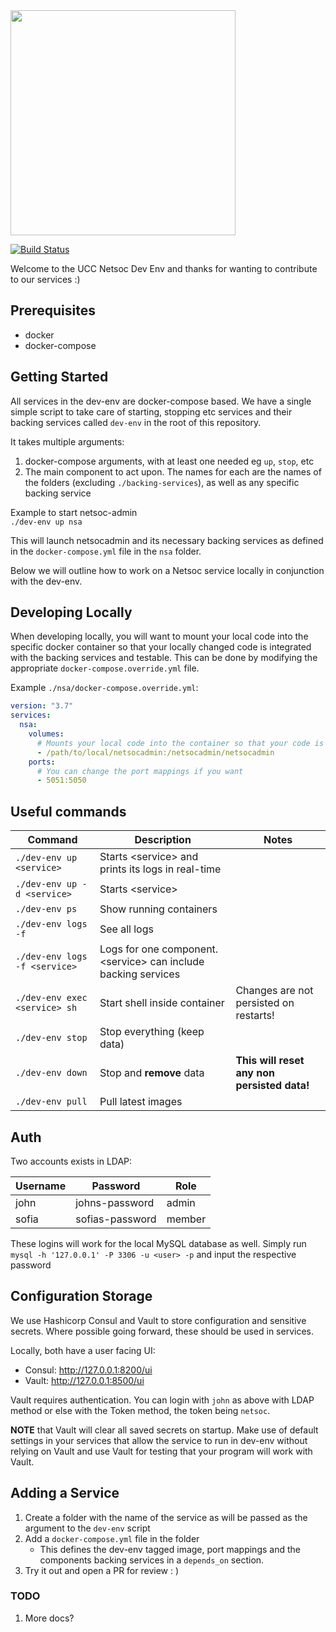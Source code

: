 <img src="https://github.com/UCCNetsoc/wiki/raw/master/assets/logo-service-dev-env.svg" width="360"/>

[![Build Status](https://ci.netsoc.co/api/badges/UCCNetsoc/dev-env/status.svg)](https://ci.netsoc.co/UCCNetsoc/dev-env)

Welcome to the UCC Netsoc Dev Env and thanks for wanting to contribute to our services :)

## Prerequisites

- docker
- docker-compose

## Getting Started

All services in the dev-env are docker-compose based.
We have a single simple script to take care of starting, stopping etc services and their backing services called `dev-env` in the root of this repository.

It takes multiple arguments:

1. docker-compose arguments, with at least one needed eg `up`, `stop`, etc
2. The main component to act upon. The names for each are the names of the folders (excluding `./backing-services`), as well as any specific backing service

Example to start netsoc-admin  
`./dev-env up nsa`

This will launch netsocadmin and its necessary backing services as defined in the `docker-compose.yml` file in the `nsa` folder.

Below we will outline how to work on a Netsoc service locally in conjunction with the dev-env.

## Developing Locally

When developing locally, you will want to mount your local code into the specific docker container so that your locally changed code is integrated with the backing services and testable. This can be done by modifying the appropriate `docker-compose.override.yml` file.

Example `./nsa/docker-compose.override.yml`:

```yaml
version: "3.7"
services:
  nsa:
    volumes:
      # Mounts your local code into the container so that your code is run instead
      - /path/to/local/netsocadmin:/netsocadmin/netsocadmin
    ports:
      # You can change the port mappings if you want
      - 5051:5050
```

## Useful commands

| Command                       | Description                                                      | Notes                                       |
| ----------------------------- | ---------------------------------------------------------------- | ------------------------------------------- |
| `./dev-env up <service>`      | Starts \<service\> and prints its logs in real-time              |                                             |
| `./dev-env up -d <service>`   | Starts \<service\>                                               |                                             |
| `./dev-env ps`                | Show running containers                                          |                                             |
| `./dev-env logs -f`           | See all logs                                                     |                                             |
| `./dev-env logs -f <service>` | Logs for one component. \<service\> can include backing services |                                             |
| `./dev-env exec <service> sh` | Start shell inside container                                     | Changes are not persisted on restarts!      |
| `./dev-env stop`              | Stop everything (keep data)                                      |                                             |
| `./dev-env down`              | Stop and **remove** data                                         | **This will reset any non persisted data!** |
| `./dev-env pull`              | Pull latest images                                               |                                             |

## Auth

Two accounts exists in LDAP:

| Username | Password        | Role   |
| -------- | --------------- | ------ |
| john     | johns-password  | admin  |
| sofia    | sofias-password | member |

These logins will work for the local MySQL database as well.
Simply run `mysql -h '127.0.0.1' -P 3306 -u <user> -p` and input the respective password

## Configuration Storage

We use Hashicorp Consul and Vault to store configuration and sensitive secrets.
Where possible going forward, these should be used in services.

Locally, both have a user facing UI:

- Consul: http://127.0.0.1:8200/ui
- Vault: http://127.0.0.1:8500/ui

Vault requires authentication. You can login with `john` as above with LDAP method or else with the Token method, the token being `netsoc`.

**NOTE** that Vault will clear all saved secrets on startup. Make use of default settings in your services that allow the service to run in dev-env without relying on Vault and use Vault for testing that your program will work with Vault.

## Adding a Service

1. Create a folder with the name of the service as will be passed as the argument to the `dev-env` script
2. Add a `docker-compose.yml` file in the folder
   - This defines the dev-env tagged image, port mappings and the components backing services in a `depends_on` section.
3. Try it out and open a PR for review : )

### TODO

1. More docs?
